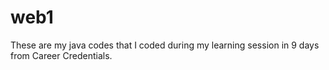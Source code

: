 # web1
These are my java codes that I coded during my learning session in 9 days from Career Credentials.
